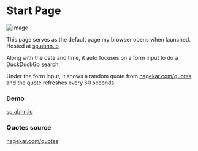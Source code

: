 # Start Page

![image](https://user-images.githubusercontent.com/6270406/164948034-ab8cf24e-1f1c-4b60-a47c-7d75cacdd4dc.png)

This page serves as the default page my browser opens when launched. Hosted at [sp.abhn.io](https://sp.abhn.io)

Along with the date and time, it auto focuses on a form input to do a DuckDuckGo search.

Under the form input, it shows a random quote from [nagekar.com/quotes](https://www.nagekar.com/quotes) and the quote refreshes every 60 seconds.

### Demo
[sp.abhn.io](https://sp.abhn.io)

### Quotes source
[nagekar.com/quotes](https://www.nagekar.com/quotes)
